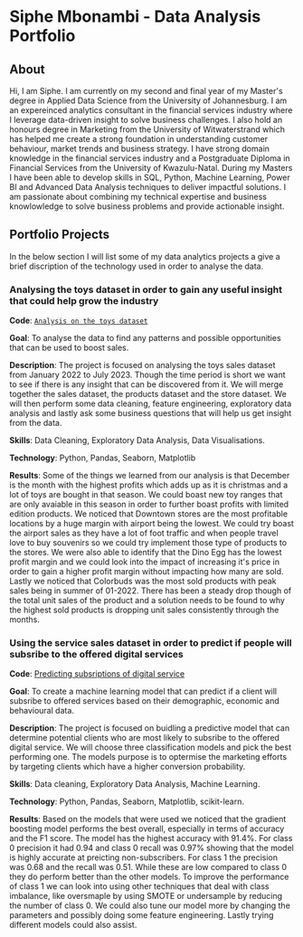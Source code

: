 # Siphe Mbonambi - Data Analysis Portfolio
## About
Hi, I am Siphe. I am currently on my second and final year of my Master's degree in Applied Data Science from the University of Johannesburg. I am an expereinced analytics consultant in the financial services industry where I leverage data-driven insight to solve business challenges. I also hold an honours degree in Marketing from the University of Witwaterstrand which has helped me create a strong foundation in understanding customer behaviour, market trends and business strategy. I have strong domain knowledge in the financial services industry and a Postgraduate Diploma in Financial Services from the University of Kwazulu-Natal. During my Masters I have been able to develop skills in SQL, Python, Machine Learning, Power BI and Advanced Data Analysis techniques to deliver impactful solutions. I am passionate about combining my technical expertise and business knowlowledge to solve business problems and provide actionable insight.

## Portfolio Projects
In the below section I will list some of my data analytics projects a give a brief discription of the technology used in order to analyse the data.

### Analysing the toys dataset in order to gain any useful insight that could help grow the industry

**Code**: [`Analysis on the toys dataset`](https://github.com/Siphe1/Siphes_portfolio/blob/main/Toys_Sales_Project_.ipynb)

**Goal**: To analyse the data to find any patterns and possible opportunities that can be used to boost sales.

**Description**: The project is focused on analysing the toys sales dataset from January 2022 to July 2023. Though the time period is short we want to see if there is any insight that can be discovered from it. We will merge together the sales dataset, the products dataset and the store dataset. We will then perform some data cleaning, feature engineering, exploratory data analysis and lastly ask some business questions that will help us get insight from the data.

**Skills**: Data Cleaning, Exploratory Data Analysis, Data Visualisations.

**Technology**: Python, Pandas, Seaborn, Matplotlib

**Results**: Some of the things we learned from our analysis is that December is the month with the highest profits which adds up as it is christmas and a lot of toys are bought in that season. We could boast new toy ranges that are only avaiable in this season in order to further boast profits with limited edition products.
We noticed that Downtown stores are the most profitable locations by a huge margin with airport being the lowest. We could try boast the airport sales as they have a lot of foot traffic and when people travel love to buy souvenirs so we could try implement those type of products to the stores. We were also able to identify that the Dino Egg has the lowest profit margin and we could look into the impact of increasing it's price in order to gain a higher profit margin without impacting how many are sold. Lastly we noticed that Colorbuds was the most sold products with peak sales being in summer of 01-2022. There has been a steady drop though of the total unit sales of the product and a solution needs to be found to why the highest sold products is dropping unit sales consistently through the months.





### Using the service sales dataset in order to predict if people will subsribe to the offered digital services 

**Code**: [Predicting subsriptions of digital service](https://github.com/Siphe1/Siphes_portfolio/blob/main/Subscription%20Prediction%20Project.ipynb)

**Goal**: To create a machine learning model that can predict if a client will subsribe to offered services based on their demographic, economic and behavioural data.

**Description**: The project is focused on buidling a predictive model that can determine potential clients who are most likely to subsribe to the offered digital service. We will choose three classification models and pick the best performing one. The models purpose is to optermise the marketing efforts by targeting clients which have a higher conversion probability.  

**Skills**: Data cleaning, Exploratory Data Analysis, Machine Learning.

**Technology**: Python, Pandas, Seaborn, Matplotlib, scikit-learn.

**Results**: Based on the models that were used we noticed that the gradient boosting model performs the best overall, especially in terms of accuracy and the F1 score.
The model has the highest accuracy with 91.4%. For class 0 precision it had 0.94 and class 0 recall was 0.97% showing that the model is highly accurate at preicting non-subscribers.
For class 1 the precision was 0.68 and the recall was 0.51. While these are low compared to class 0 they do perform better than the other models.
To improve the performance of class 1 we can look into using other techniques that deal with class imbalance, like oversmaple by using SMOTE or undersample by reducing the number of class 0. We could also tune our model more by changing the parameters and possibly doing some feature engineering. Lastly trying different models could also assist.
